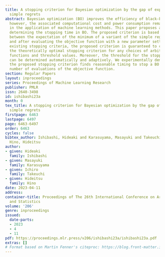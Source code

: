 ```yaml
---
title: A stopping criterion for Bayesian optimization by the gap of expected minimum
  simple regrets
abstract: Bayesian optimization (BO) improves the efficiency of black-box optimization;
  however, the associated computational cost and power consumption remain dominant
  in the application of machine learning methods. This paper proposes a method of
  determining the stopping time in BO. The proposed criterion is based on the difference
  between the expectation of the minimum of a variant of the simple regrets before
  and after evaluating the objective function with a new parameter setting. Unlike
  existing stopping criteria, the proposed criterion is guaranteed to converge to
  the theoretically optimal stopping criterion for any choices of arbitrary acquisition
  functions and threshold values. Moreover, the threshold for the stopping criterion
  can be determined automatically and adaptively. We experimentally demonstrate that
  the proposed stopping criterion finds reasonable timing to stop a BO with a small
  number of evaluations of the objective function.
section: Regular Papers
layout: inproceedings
series: Proceedings of Machine Learning Research
publisher: PMLR
issn: 2640-3498
id: ishibashi23a
month: 0
tex_title: A stopping criterion for Bayesian optimization by the gap of expected minimum
  simple regrets
firstpage: 6463
lastpage: 6497
page: 6463-6497
order: 6463
cycles: false
bibtex_author: Ishibashi, Hideaki and Karasuyama, Masayuki and Takeuchi, Ichiro and
  Hino, Hideitsu
author:
- given: Hideaki
  family: Ishibashi
- given: Masayuki
  family: Karasuyama
- given: Ichiro
  family: Takeuchi
- given: Hideitsu
  family: Hino
date: 2023-04-11
address:
container-title: Proceedings of The 26th International Conference on Artificial Intelligence
  and Statistics
volume: '206'
genre: inproceedings
issued:
  date-parts:
  - 2023
  - 4
  - 11
pdf: https://proceedings.mlr.press/v206/ishibashi23a/ishibashi23a.pdf
extras: []
# Format based on Martin Fenner's citeproc: https://blog.front-matter.io/posts/citeproc-yaml-for-bibliographies/
---
```

